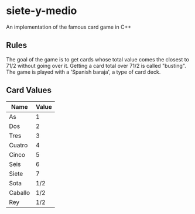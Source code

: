 # siete-y-medio
An implementation of the famous card game in C++

## Rules
The goal of the game is to get cards whose total value comes the closest to 71/2 without going over it.
Getting a card total over 71/2 is called "busting".
The game is played with a 'Spanish baraja', a type of card deck.

## Card Values
Name | Value
--- | ---
As | 1
Dos | 2
Tres | 3
Cuatro | 4
Cinco | 5
Seis | 6
Siete | 7
Sota | 1/2
Caballo | 1/2
Rey | 1/2